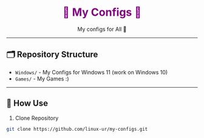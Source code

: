 <h1 align="center" style="color: purple;">💜 My Configs 💜</h1>

<p align="center">
  My configs for All 💜
</p>

---

## 🗂 Repository Structure

- `Windows/` - My Configs for Windows 11 (work on Windows 10)
- `Games/` - My Games :)

---

## 🚀 How Use

1. Clone Repository

```bash
git clone https://github.com/linux-ur/my-configs.git

